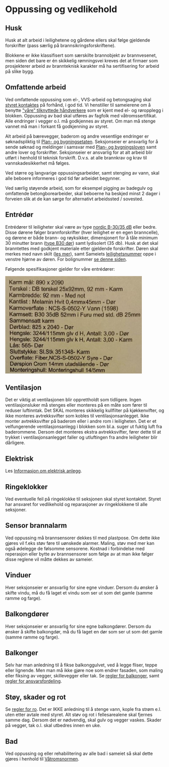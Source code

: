 # Oppussing og vedlikehold

## Husk

Husk at alt arbeid i leilighetene og gårdene ellers skal følge gjeldende forskrifter (pass særlig på brannsikringsforskriftene).

Blokkene er ikke klassifisert som særskilte brannobjekt av brannvesenet, men siden det bare er én skikkelig rømningsvei kreves det at firmaer som prosjekterer arbeid av brannteknisk karakter må ha sertifisering for arbeid på slike bygg.

## Omfattende arbeid

Ved omfattende oppussing som el-, VVS-arbeid og betongsaging skal [styret kontaktes](/styret/) på forhånd, i god tid. Vi henstiller til sameierene om å benytte ["våre" tilknyttede håndverkere](/handverkere/) som er kjent med el- og røropplegg i blokken. Oppussing av bad skal utføres av fagfolk med våtromssertifikat. Alle endringer i vegger o.l. må godkjennes av styret. Om man må stenge vannet må man i forkant få godkjenning av styret.

Alt arbeid på bærevegger, baderom og andre vesentlige endringer er søknadspliktig til [Plan- og bygningsetaten](https://www.oslo.kommune.no/plan-bygg-og-eiendom/). Seksjonseier er ansvarlig for å sende søknad og meldinger i samsvar med [Plan- og bygningsloven](https://lovdata.no/dokument/NL/lov/2008-06-27-71) samt andre lover og forskrifter. Seksjonseier er ansvarlig for at alt arbeid blir utført i henhold til teknisk forskrift. D.v.s. at alle brannkrav og krav til vannskadesikkerhet må følges.

Ved større og langvarige oppussingsarbeider, samt stenging av vann, skal alle beboere informeres i god tid før arbeidet begynner.

Ved særlig støyende arbeid, som for eksempel pigging av badegulv og omfattende betongborearbeider, skal beboerne ha beskjed minst 2 dager i forveien slik at de kan sørge for alternativt arbeidssted / sovested.

## Entrédør

Entrédører til leiligheter skal være av type [nordic B-30/35 dB](http://www.nordicdoor.no/sider/tekst.asp?side=82) eller bedre. Disse dørene følger brannforskrifter (hver leilighet er en egen branncelle), og dørene er både brann- og røyksikker, dimensjonert for å tåle minimum 30 minutter brann ([type B30 dør](http://snl.no/brann/brannklassifisering)) samt lydisolert (35 db). Husk at det skal branntettes med godkjent materiale etter gjeldende forskrifter. Døren skal merkes med navn skilt ([les mer](/skilt/)), samt Sameiets [leilighetsnummer](/om-sameiet/seksjonene/) oppe i venstre hjørne av døren. For bolignummer [se denne siden](/nyttig/bolignummer/).

Følgende spesifikasjoner gjelder for våre entrédører:

![](dor.jpg)

## Ventilasjon

Det er viktig at ventilasjonen blir opprettholdt som tidligere. Ingen ventilasjons­luker må stenges eller monteres på en måte som fører til reduser luftinntak. Det SKAL monteres skikkelig kullfilter på kjøkkenvifter, og ikke monteres avtrekksvifter som kobles til ventilasjonsanlegget. Ikke monter avtrekksvifter på baderom eller i andre rom i leiligheten. Det er et velfungerende ventilasjonsanlegg i blokken som bl.a. suger ut fuktig luft fra baderommene. Dersom det monteres ekstra avtrekksvifter, fører dette til at trykket i ventilasjonsanlegget faller og utluftingen fra andre leiligheter blir dårligere.

## Elektrisk

Les [Informasjon om elektrisk anlegg](/nyttig/elektrisk-anlegg/).

## Ringeklokker

Ved eventuelle feil på ringeklokke til seksjonen skal styret kontaktet. Styret har ansvaret for vedlikehold og reparasjoner av ringeklokkene til alle seksjoner.

## Sensor brannalarm

Ved oppussing må brannsensorer dekkes til med plastpose. Om dette ikke gjøres vil f.eks støv føre til uønskede alarmer. Maling, støv med mer kan også ødelegge de følsomme sensorene. Kostnad i forbindelse med reperasjon eller bytte av brannsensorer som følge av at man ikke følger disse reglene vil måtte dekkes av sameier.

## Vinduer

Hver seksjonseier er ansvarlig for sine egne vinduer. Dersom du ønsker å skifte vindu, må du få laget et vindu som ser ut som det gamle (samme ramme og farge).

## Balkongdører

Hver seksjonseier er ansvarlig for sine egne balkongdører. Dersom du ønsker å skifte balkongdør, må du få laget en dør som ser ut som det gamle (samme ramme og farge).

## Balkonger

Selv har man anledning til å fikse balkonggulvet, ved å legge fliser, teppe eller lignende. Men man må ikke gjøre noe som endrer fasaden, som maling eller fiksing av vegger, skillevegger eller tak. Se [regler for balkonger](/nyttig/balkonger/), samt [regler for ansvarsfordeling](/nyttig/ansvar/).

## Støy, skader og rot

Se [regler for ro](/nyttig/ro/). Det er IKKE anledning til å stenge vann, kople fra strøm e.l. uten etter avtale med styret. Alt støv og rot i fellesarealene skal fjernes samme dag. Dersom det er nødvendig, skal gulv og vegger vaskes. Skader på vegger, tak o.l. skal utbedres innen en uke.

## Bad

Ved oppussing og eller rehabilitering av alle bad i sameiet så skal dette gjøres i henhold til [Våtromsnormen](http://www.juss.info/vatromsnormen/).
